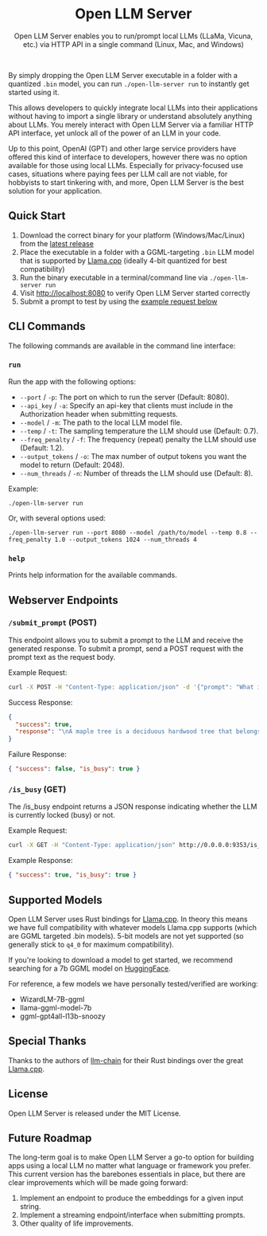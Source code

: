 <h1 align="center">
  Open LLM Server
</h1>
<p align="center">Open LLM Server enables you to run/prompt local LLMs (LLaMa, Vicuna, etc.) via HTTP API in a single command (Linux, Mac, and Windows)
</p><br/>

By simply dropping the Open LLM Server executable in a folder with a quantized `.bin` model, you can run `./open-llm-server run` to instantly get started using it.

This allows developers to quickly integrate local LLMs into their applications without having to import a single library or understand absolutely anything about LLMs. You merely interact with Open LLM Server via a familiar HTTP API interface, yet unlock all of the power of an LLM in your code.

Up to this point, OpenAI (GPT) and other large service providers have offered this kind of interface to developers, however there was no option available for those using local LLMs. Especially for privacy-focused use cases, situations where paying fees per LLM call are not viable, for hobbyists to start tinkering with, and more, Open LLM Server is the best solution for your application.

## Quick Start

1. Download the correct binary for your platform (Windows/Mac/Linux) from the [latest release](https://github.com/dcSpark-AI/open-LLM-server/releases)
2. Place the executable in a folder with a GGML-targeting `.bin` LLM model that is supported by [Llama.cpp](https://github.com/ggerganov/llama.cpp) (ideally 4-bit quantized for best compatibility)
3. Run the binary executable in a terminal/command line via `./open-llm-server run`
4. Visit [http://localhost:8080](http://localhost:8080) to verify Open LLM Server started correctly
5. Submit a prompt to test by using the [example request below](#webserver-endpoints)

## CLI Commands

The following commands are available in the command line interface:

### `run`

Run the app with the following options:

- `--port` / `-p`: The port on which to run the server (Default: 8080).
- `--api_key` / `-a`: Specify an api-key that clients must include in the Authorization header when submitting requests.
- `--model` / `-m`: The path to the local LLM model file.
- `--temp` / `-t`: The sampling temperature the LLM should use (Default: 0.7).
- `--freq_penalty` / `-f`: The frequency (repeat) penalty the LLM should use (Default: 1.2).
- `--output_tokens` / `-o`: The max number of output tokens you want the model to return (Default: 2048).
- `--num_threads` / `-n`: Number of threads the LLM should use (Default: 8).

Example:

```
./open-llm-server run
```

Or, with several options used:

```
./open-llm-server run --port 8080 --model /path/to/model --temp 0.8 --freq_penalty 1.0 --output_tokens 1024 --num_threads 4
```

### `help`

Prints help information for the available commands.

## Webserver Endpoints

### `/submit_prompt` (POST)

This endpoint allows you to submit a prompt to the LLM and receive the generated response. To submit a prompt, send a POST request with the prompt text as the request body.

Example Request:

```bash
curl -X POST -H "Content-Type: application/json" -d '{"prompt": "What is a maple tree?"}' http://0.0.0.0:8080/submit_prompt
```

Success Response:

```json
{
  "success": true,
  "response": "\nA maple tree is a deciduous hardwood tree that belongs to the genus Acer and the family Sapindales. It is native to eastern North America, but it has been widely planted and naturalized in many other parts of the world. Maple trees are known for their beautiful foliage, which comes in a variety of colors including green, yellow, red, and orange. They also produce sweet, delicious sap that can be tapped for syrup or used as a vegetable."
}
```

Failure Response:

```json
{ "success": false, "is_busy": true }
```

### `/is_busy` (GET)

The /is_busy endpoint returns a JSON response indicating whether the LLM is currently locked (busy) or not.

Example Request:

```bash
curl -X GET -H "Content-Type: application/json" http://0.0.0.0:9353/is_busy
```

Example Response:

```json
{ "success": true, "is_busy": true }
```

## Supported Models

Open LLM Server uses Rust bindings for [Llama.cpp](https://github.com/ggerganov/llama.cpp#description). In theory this means we have full compatibility with whatever models Llama.cpp supports (which are GGML targeted .bin models). 5-bit models are not yet supported (so generally stick to `q4_0` for maximum compatibility).

If you're looking to download a model to get started, we recommend searching for a 7b GGML model on [HuggingFace](huggingface.co).

For reference, a few models we have personally tested/verified are working:

- WizardLM-7B-ggml
- llama-ggml-model-7b
- ggml-gpt4all-l13b-snoozy

## Special Thanks

Thanks to the authors of [llm-chain](https://github.com/sobelio/llm-chain) for their Rust bindings over the great [Llama.cpp](https://github.com/ggerganov/llama.cpp).

## License

Open LLM Server is released under the MIT License.

## Future Roadmap

The long-term goal is to make Open LLM Server a go-to option for building apps using a local LLM no matter what language or framework you prefer. This current version has the barebones essentials in place, but there are clear improvements which will be made going forward:

1. Implement an endpoint to produce the embeddings for a given input string.
2. Implement a streaming endpoint/interface when submitting prompts.
3. Other quality of life improvements.
